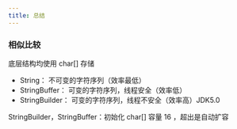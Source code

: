 ```yaml
---
title: 总结
---
```


### 相似比较

底层结构均使用 char[] 存储

- String： 不可变的字符序列（效率最低）
- StringBuffer： 可变的字符序列，线程安全（效率低）
- StringBuilder： 可变的字符序列，线程不安全（效率高）JDK5.0

StringBuilder，StringBuffer：初始化 char[] 容量 16 ，超出是自动扩容

